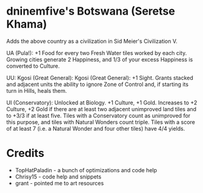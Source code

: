 # dninemfive's Botswana (Seretse Khama)
Adds the above country as a civilization in Sid Meier's Civilization V.

UA (Pula!): +1 Food for every two Fresh Water tiles worked by each city. Growing cities generate 2 Happiness, and 1/3 of your excess Happiness is converted to Culture.

UU: Kgosi (Great General): Kgosi (Great General): +1 Sight. Grants stacked and adjacent units the ability to ignore Zone of Control and, if starting its turn in Hills, heals them.

UI (Conservatory): Unlocked at Biology. +1 Culture, +1 Gold. Increases to +2 Culture, +2 Gold if there are at least two adjacent unimproved land tiles and to +3/3 if at least five. Tiles with a Conservatory count as unimproved for this purpose, and tiles with Natural Wonders count triple. Tiles with a score of at least 7 (i.e. a Natural Wonder and four other tiles) have 4/4 yields.

# Credits
- TopHatPaladin - a bunch of optimizations and code help
- Chrisy15 - code help and snippets
- grant - pointed me to art resources